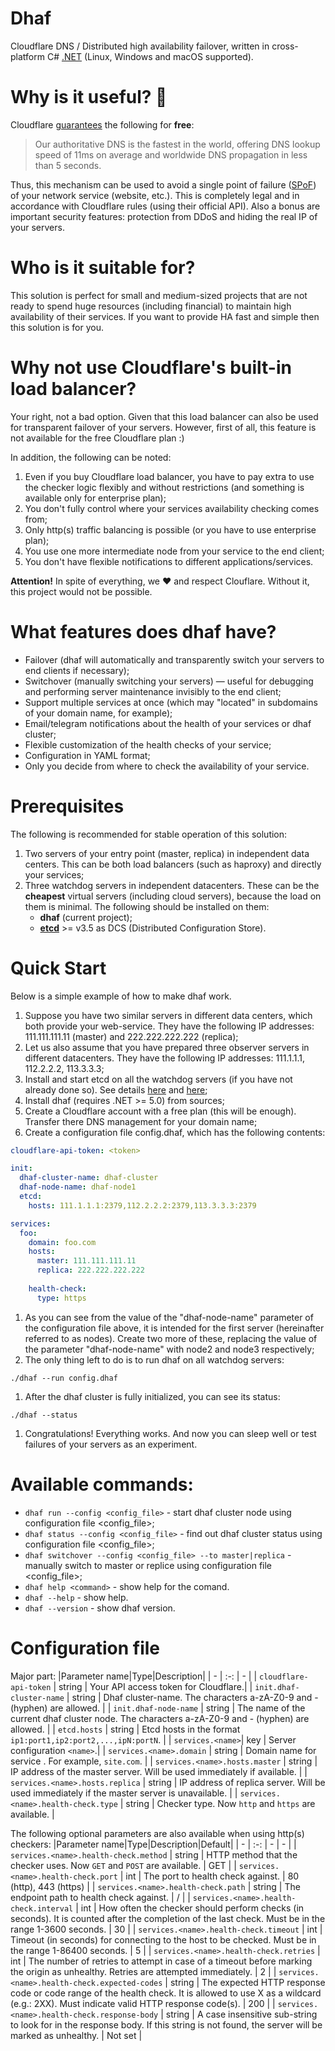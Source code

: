 # Dhaf
Cloudflare DNS / Distributed high availability failover, written in cross-platform C# [.NET](https://github.com/dotnet) (Linux, Windows and macOS supported).

# Why is it useful? 🚀
Cloudflare [guarantees](https://www.cloudflare.com/dns/) the following for **free**:
> Our authoritative DNS is the fastest in the world, offering DNS lookup speed of 11ms on average and worldwide DNS propagation in less than 5 seconds.

Thus, this mechanism can be used to avoid a single point of failure ([SPoF](https://en.wikipedia.org/wiki/Single_point_of_failure)) of your network service (website, etc.). This is completely legal and in accordance with Cloudflare rules (using their official API).
Also a bonus are important security features: protection from DDoS and hiding the real IP of your servers.

# Who is it suitable for?
This solution is perfect for small and medium-sized projects that are not ready to spend huge resources (including financial) to maintain high availability of their services. If you want to provide HA fast and simple then this solution is for you.

# Why not use Cloudflare's built-in load balancer?
Your right, not a bad option. Given that this load balancer can also be used for transparent failover of your servers.
However, first of all, this feature is not available for the free Cloudflare plan :)

In addition, the following can be noted:
1. Even if you buy Cloudflare load balancer, you have to pay extra to use the checker logic flexibly and without restrictions (and something is available only for enterprise plan);
2. You don't fully control where your services availability checking comes from;
3. Only http(s) traffic balancing is possible (or you have to use enterprise plan);
4. You use one more intermediate node from your service to the end client;
5. You don't have flexible notifications to different applications/services.

**Attention!** In spite of everything, we ❤️ and respect Clouflare. Without it, this project would not be possible. 

# What features does dhaf have?
- Failover (dhaf will automatically and transparently switch your servers to end clients if necessary);
- Switchover (manually switching your servers) — useful for debugging and performing server maintenance invisibly to the end client;
- Support multiple services at once (which may "located" in subdomains of your domain name, for example);
- Email/telegram notifications about the health of your services or dhaf cluster;
- Flexible customization of the health checks of your service;
- Configuration in YAML format;
- Only you decide from where to check the availability of your service.

# Prerequisites
The following is recommended for stable operation of this solution:
1. Two servers of your entry point (master, replica) in independent data centers. This can be both load balancers (such as haproxy) and directly your services;
2. Three watchdog servers in independent datacenters. These can be the **cheapest** virtual servers (including cloud servers), because the load on them is minimal. The following should be installed on them:
    - **dhaf** (current project);
    - **[etcd](https://github.com/etcd-io/etcd)** >= v3.5 as DCS (Distributed Configuration Store).

# Quick Start
Below is a simple example of how to make dhaf work.
1. Suppose you have two similar servers in different data centers, which both provide your web-service. They have the following IP addresses: 111.111.111.11 (master) and 222.222.222.222 (replica);
1. Let us also assume that you have prepared three observer servers in different datacenters. They have the following IP addresses: 111.1.1.1, 112.2.2.2, 113.3.3.3;
1. Install and start etcd on all the watchdog servers (if you have not already done so). See details [here](https://etcd.io/docs/v3.5/quickstart/) and [here](https://etcd.io/docs/v3.5/op-guide/clustering/);
1. Install dhaf (requires .NET >= 5.0) from sources;
3. Create a Cloudflare account with a free plan (this will be enough). Transfer there DNS management for your domain name;
4. Create a configuration file config.dhaf, which has the following contents:
```yaml
cloudflare-api-token: <token>

init:
  dhaf-cluster-name: dhaf-cluster
  dhaf-node-name: dhaf-node1
  etcd:
    hosts: 111.1.1.1:2379,112.2.2.2:2379,113.3.3.3:2379 

services:
  foo:
    domain: foo.com
    hosts:
      master: 111.111.111.11
      replica: 222.222.222.222
    
    health-check:
      type: https
```
1. As you can see from the value of the "dhaf-node-name" parameter of the configuration file above, it is intended for the first server (hereinafter referred to as nodes). Create two more of these, replacing the value of the parameter "dhaf-node-name" with node2 and node3 respectively;
1. The only thing left to do is to run dhaf on all watchdog servers:
```shell
./dhaf --run config.dhaf
```
1. After the dhaf cluster is fully initialized, you can see its status:
```shell
./dhaf --status
```
1. Congratulations! Everything works. And now you can sleep well or test failures of your servers as an experiment.

# Available commands:
- `dhaf run --config <config_file>` - start dhaf cluster node using configuration file <config_file>;
- `dhaf status --config <config_file>` - find out dhaf cluster status using configuration file <config_file>;
- `dhaf switchover --config <config_file> --to master|replica` - manually switch to master or replice using configuration file <config_file>;
- `dhaf help <command>` - show help for the <command> comand.
- `dhaf --help` - show help.
- `dhaf --version` - show dhaf version.

# Configuration file
Major part:
|Parameter name|Type|Description|
| - | :-: | - |
| `cloudflare-api-token` | string | Your API access token for Cloudflare.|
| `init.dhaf-cluster-name` | string | Dhaf cluster-name. The characters a-zA-Z0-9 and - (hyphen) are allowed. |
| `init.dhaf-node-name` | string | The name of the current dhaf cluster node. The characters a-zA-Z0-9 and - (hyphen) are allowed. |
| `etcd.hosts` | string | Etcd hosts in the format `ip1:port1,ip2:port2,...,ipN:portN`. |
| `services.<name>`| key | Server configuration `<name>`.|
| `services.<name>.domain` | string | Domain name for service <name>. For example, `site.com`. |
| `services.<name>.hosts.master` | string | IP address of the master server. Will be used immediately if available. |
| `services.<name>.hosts.replica` | string | IP address of replica server. Will be used immediately if the master server is unavailable. |
| `services.<name>.health-check.type` | string | Checker type. Now `http` and `https` are available. |

The following optional parameters are also available when using http(s) checkers:
|Parameter name|Type|Description|Default|
| - | :-: | - | - |
| `services.<name>.health-check.method` | string | HTTP method that the checker uses. Now `GET` and `POST` are available. | GET |
| `services.<name>.health-check.port` | int | The port to health check against. | 80 (http), 443 (https) |
| `services.<name>.health-check.path` | string | The endpoint path to health check against. | / |
| `services.<name>.health-check.interval` | int | How often the checker should perform checks (in seconds). It is counted after the completion of the last check. Must be in the range 1-3600 seconds. | 30 |
| `services.<name>.health-check.timeout` | int | Timeout (in seconds) for connecting to the host to be checked. Must be in the range 1-86400 seconds. | 5 |
| `services.<name>.health-check.retries` | int | The number of retries to attempt in case of a timeout before marking the origin as unhealthy. Retries are attempted immediately. | 2 |
| `services.<name>.health-check.expected-codes` | string | The expected HTTP response code or code range of the health check. It is allowed to use X as a wildcard (e.g.: 2XX). Must indicate valid HTTP response code(s). | 200 |
| `services.<name>.health-check.response-body` | string | A case insensitive sub-string to look for in the response body. If this string is not found, the server will be marked as unhealthy. | Not set |

